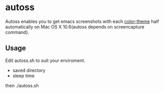 # autoss

Autoss enables you to get emacs screenshots with each [color-theme](http://www.nongnu.org/color-theme/) half automatically on Mac OS X 10.6(autoss depends on screencapture command).

## Usage

Edit autoss.sh to suit your enviroment.<br>
-    saved directory<br>
-    sleep time<br>

then
    ./autoss.sh